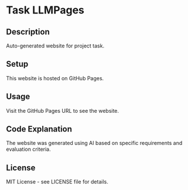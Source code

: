 # Task LLMPages

## Description
Auto-generated website for project task.

## Setup
This website is hosted on GitHub Pages.

## Usage
Visit the GitHub Pages URL to see the website.

## Code Explanation
The website was generated using AI based on specific requirements and evaluation criteria.

## License
MIT License - see LICENSE file for details.
